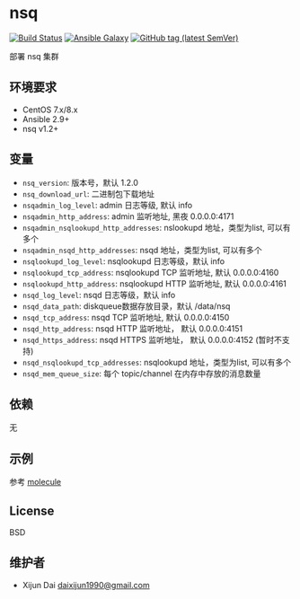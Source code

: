 # nsq

[![Build Status](https://travis-ci.com/daixijun/ansible-role-nsq.svg?branch=master)](https://travis-ci.com/daixijun/ansible-role-nsq)
[![Ansible Galaxy](https://img.shields.io/badge/galaxy-daixijun.mysql-660198.svg?style=flat)](https://galaxy.ansible.com/daixijun/mysql/)
[![GitHub tag (latest SemVer)](https://img.shields.io/github/v/tag/daixijun/ansible-role-mysql?sort=semver)](https://github.com/daixijun/ansible-role-mysql/tags)

部署 nsq 集群

## 环境要求

- CentOS 7.x/8.x
- Ansible 2.9+
- nsq v1.2+

## 变量

- `nsq_version`: 版本号，默认 1.2.0
- `nsq_download_url`: 二进制包下载地址
- `nsqadmin_log_level`: admin 日志等级, 默认 info
- `nsqadmin_http_address`: admin 监听地址, 黑夜 0.0.0.0:4171
- `nsqadmin_nsqlookupd_http_addresses`: nslookupd 地址，类型为list, 可以有多个
- `nsqadmin_nsqd_http_addresses`: nsqd 地址，类型为list, 可以有多个
- `nsqlookupd_log_level`: nsqlookupd 日志等级，默认 info
- `nsqlookupd_tcp_address`: nsqlookupd TCP 监听地址, 默认 0.0.0.0:4160
- `nsqlookupd_http_address`: nsqlookupd HTTP 监听地址, 默认 0.0.0.0:4161
- `nsqd_log_level`: nsqd 日志等级，默认 info
- `nsqd_data_path`: diskqueue数据存放目录，默认 /data/nsq
- `nsqd_tcp_address`: nsqd TCP 监听地址, 默认 0.0.0.0:4150
- `nsqd_http_address`: nsqd HTTP 监听地址， 默认 0.0.0.0:4151
- `nsqd_https_address`: nsqd HTTPS 监听地址， 默认 0.0.0.0:4152 (暂时不支持)
- `nsqd_nsqlookupd_tcp_addresses`: nsqlookupd 地址，类型为list, 可以有多个
- `nsqd_mem_queue_size`: 每个 topic/channel 在内存中存放的消息数量

## 依赖

无

## 示例

参考 [molecule](./molecule/default/converge.yml)

## License

BSD

## 维护者

- Xijun Dai <daixijun1990@gmail.com>
